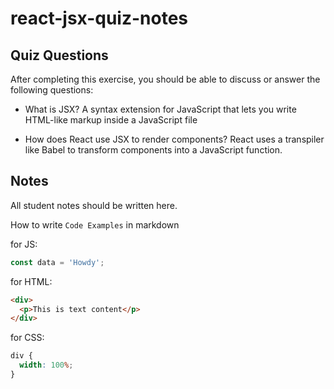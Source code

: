 # react-jsx-quiz-notes

## Quiz Questions

After completing this exercise, you should be able to discuss or answer the following questions:

- What is JSX?
  A syntax extension for JavaScript that lets you write HTML-like markup inside a JavaScript file

- How does React use JSX to render components?
  React uses a transpiler like Babel to transform components into a JavaScript function.

## Notes

All student notes should be written here.

How to write `Code Examples` in markdown

for JS:

```javascript
const data = 'Howdy';
```

for HTML:

```html
<div>
  <p>This is text content</p>
</div>
```

for CSS:

```css
div {
  width: 100%;
}
```

